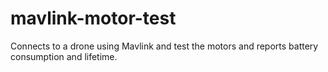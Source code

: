 # mavlink-motor-test
Connects to a drone using Mavlink and test the motors and reports battery consumption and lifetime.

